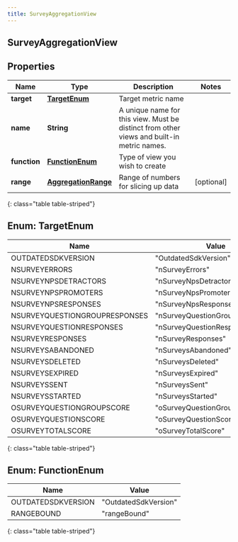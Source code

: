 ```yaml
---
title: SurveyAggregationView
---
```


## SurveyAggregationView

## Properties

| Name         | Type                                                             | Description                                                                               | Notes      |
| ------------ | ---------------------------------------------------------------- | ----------------------------------------------------------------------------------------- | ---------- |
| **target**   | [**TargetEnum**](#TargetEnum)<!---->                             | Target metric name                                                                        |            |
| **name**     | <!----><!---->**String**<!---->                                  | A unique name for this view. Must be distinct from other views and built-in metric names. |            |
| **function** | [**FunctionEnum**](#FunctionEnum)<!---->                         | Type of view you wish to create                                                           |            |
| **range**    | <!----><!---->[**AggregationRange**](AggregationRange.md)<!----> | Range of numbers for slicing up data                                                      | [optional] |

{: class="table table-striped"}

<a name="TargetEnum"></a>

## Enum: TargetEnum

| Name                          | Value                                     |
| ----------------------------- | ----------------------------------------- |
| OUTDATEDSDKVERSION            | &quot;OutdatedSdkVersion&quot;            |
| NSURVEYERRORS                 | &quot;nSurveyErrors&quot;                 |
| NSURVEYNPSDETRACTORS          | &quot;nSurveyNpsDetractors&quot;          |
| NSURVEYNPSPROMOTERS           | &quot;nSurveyNpsPromoters&quot;           |
| NSURVEYNPSRESPONSES           | &quot;nSurveyNpsResponses&quot;           |
| NSURVEYQUESTIONGROUPRESPONSES | &quot;nSurveyQuestionGroupResponses&quot; |
| NSURVEYQUESTIONRESPONSES      | &quot;nSurveyQuestionResponses&quot;      |
| NSURVEYRESPONSES              | &quot;nSurveyResponses&quot;              |
| NSURVEYSABANDONED             | &quot;nSurveysAbandoned&quot;             |
| NSURVEYSDELETED               | &quot;nSurveysDeleted&quot;               |
| NSURVEYSEXPIRED               | &quot;nSurveysExpired&quot;               |
| NSURVEYSSENT                  | &quot;nSurveysSent&quot;                  |
| NSURVEYSSTARTED               | &quot;nSurveysStarted&quot;               |
| OSURVEYQUESTIONGROUPSCORE     | &quot;oSurveyQuestionGroupScore&quot;     |
| OSURVEYQUESTIONSCORE          | &quot;oSurveyQuestionScore&quot;          |
| OSURVEYTOTALSCORE             | &quot;oSurveyTotalScore&quot;             |

{: class="table table-striped"}

<a name="FunctionEnum"></a>

## Enum: FunctionEnum

| Name               | Value                          |
| ------------------ | ------------------------------ |
| OUTDATEDSDKVERSION | &quot;OutdatedSdkVersion&quot; |
| RANGEBOUND         | &quot;rangeBound&quot;         |

{: class="table table-striped"}
